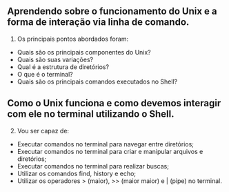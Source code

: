 ## Aprendendo sobre o funcionamento do Unix e a forma de interação via linha de comando.

1. Os principais pontos abordados foram:
  - Quais são os principais componentes do Unix?
  - Quais são suas variações?
  - Qual é a estrutura de diretórios?
  - O que é o terminal?
  - Quais são os principais comandos executados no Shell?

## Como o Unix funciona e como devemos interagir com ele no terminal utilizando o Shell.

2. Vou ser capaz de:
  - Executar comandos no terminal para navegar entre diretórios;
  - Executar comandos no terminal para criar e manipular arquivos e diretórios;
  - Executar comandos no terminal para realizar buscas;
  - Utilizar os comandos find, history e echo;
  - Utilizar os operadores > (maior), >> (maior maior) e | (pipe) no terminal.
